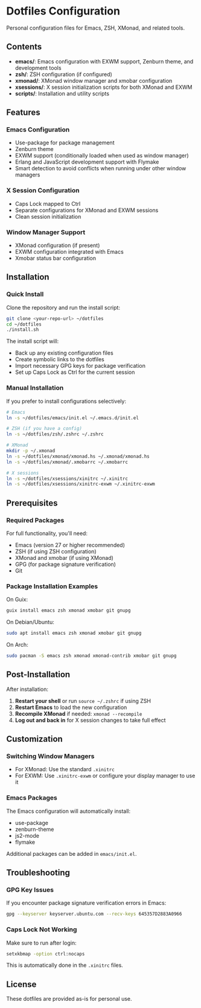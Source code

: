 # Dotfiles Configuration

Personal configuration files for Emacs, ZSH, XMonad, and related tools.

## Contents

- **emacs/**: Emacs configuration with EXWM support, Zenburn theme, and development tools
- **zsh/**: ZSH configuration (if configured)
- **xmonad/**: XMonad window manager and xmobar configuration
- **xsessions/**: X session initialization scripts for both XMonad and EXWM
- **scripts/**: Installation and utility scripts

## Features

### Emacs Configuration
- Use-package for package management
- Zenburn theme
- EXWM support (conditionally loaded when used as window manager)
- Erlang and JavaScript development support with Flymake
- Smart detection to avoid conflicts when running under other window managers

### X Session Configuration
- Caps Lock mapped to Ctrl
- Separate configurations for XMonad and EXWM sessions
- Clean session initialization

### Window Manager Support
- XMonad configuration (if present)
- EXWM configuration integrated with Emacs
- Xmobar status bar configuration

## Installation

### Quick Install

Clone the repository and run the install script:

```bash
git clone <your-repo-url> ~/dotfiles
cd ~/dotfiles
./install.sh
```

The install script will:
- Back up any existing configuration files
- Create symbolic links to the dotfiles
- Import necessary GPG keys for package verification
- Set up Caps Lock as Ctrl for the current session

### Manual Installation

If you prefer to install configurations selectively:

```bash
# Emacs
ln -s ~/dotfiles/emacs/init.el ~/.emacs.d/init.el

# ZSH (if you have a config)
ln -s ~/dotfiles/zsh/.zshrc ~/.zshrc

# XMonad
mkdir -p ~/.xmonad
ln -s ~/dotfiles/xmonad/xmonad.hs ~/.xmonad/xmonad.hs
ln -s ~/dotfiles/xmonad/.xmobarrc ~/.xmobarrc

# X sessions
ln -s ~/dotfiles/xsessions/xinitrc ~/.xinitrc
ln -s ~/dotfiles/xsessions/xinitrc-exwm ~/.xinitrc-exwm
```

## Prerequisites

### Required Packages

For full functionality, you'll need:

- Emacs (version 27 or higher recommended)
- ZSH (if using ZSH configuration)
- XMonad and xmobar (if using XMonad)
- GPG (for package signature verification)
- Git

### Package Installation Examples

On Guix:
```bash
guix install emacs zsh xmonad xmobar git gnupg
```

On Debian/Ubuntu:
```bash
sudo apt install emacs zsh xmonad xmobar git gnupg
```

On Arch:
```bash
sudo pacman -S emacs zsh xmonad xmonad-contrib xmobar git gnupg
```

## Post-Installation

After installation:

1. **Restart your shell** or run `source ~/.zshrc` if using ZSH
2. **Restart Emacs** to load the new configuration
3. **Recompile XMonad** if needed: `xmonad --recompile`
4. **Log out and back in** for X session changes to take full effect

## Customization

### Switching Window Managers

- For XMonad: Use the standard `.xinitrc`
- For EXWM: Use `.xinitrc-exwm` or configure your display manager to use it

### Emacs Packages

The Emacs configuration will automatically install:
- use-package
- zenburn-theme
- js2-mode
- flymake

Additional packages can be added in `emacs/init.el`.

## Troubleshooting

### GPG Key Issues

If you encounter package signature verification errors in Emacs:

```bash
gpg --keyserver keyserver.ubuntu.com --recv-keys 645357D2883A0966
```

### Caps Lock Not Working

Make sure to run after login:
```bash
setxkbmap -option ctrl:nocaps
```

This is automatically done in the `.xinitrc` files.

## License

These dotfiles are provided as-is for personal use.